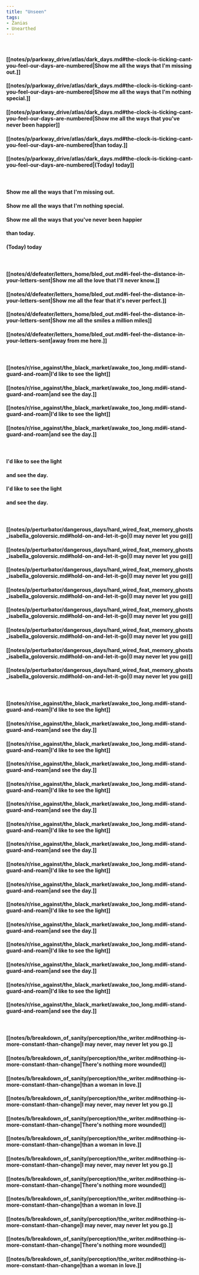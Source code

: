 ```yaml
---
title: "Unseen"
tags:
- Zanias
- Unearthed
---
```

&nbsp;
#### [[notes/p/parkway_drive/atlas/dark_days.md#the-clock-is-ticking-cant-you-feel-our-days-are-numbered|Show me all the ways that I'm missing out.]]
#### [[notes/p/parkway_drive/atlas/dark_days.md#the-clock-is-ticking-cant-you-feel-our-days-are-numbered|Show me all the ways that I'm nothing special.]]
#### [[notes/p/parkway_drive/atlas/dark_days.md#the-clock-is-ticking-cant-you-feel-our-days-are-numbered|Show me all the ways that you've never been happier]]
#### [[notes/p/parkway_drive/atlas/dark_days.md#the-clock-is-ticking-cant-you-feel-our-days-are-numbered|than today.]]
#### [[notes/p/parkway_drive/atlas/dark_days.md#the-clock-is-ticking-cant-you-feel-our-days-are-numbered|(Today) today]]
&nbsp;
#### Show me all the ways that I'm missing out.
#### Show me all the ways that I'm nothing special.
#### Show me all the ways that you've never been happier
#### than today.
#### (Today) today
&nbsp;
#### [[notes/d/defeater/letters_home/bled_out.md#i-feel-the-distance-in-your-letters-sent|Show me all the love that I'll never know.]]
#### [[notes/d/defeater/letters_home/bled_out.md#i-feel-the-distance-in-your-letters-sent|Show me all the fear that it's never perfect.]]
#### [[notes/d/defeater/letters_home/bled_out.md#i-feel-the-distance-in-your-letters-sent|Show me all the smiles a million miles]]
#### [[notes/d/defeater/letters_home/bled_out.md#i-feel-the-distance-in-your-letters-sent|away from me here.]]
&nbsp;
#### [[notes/r/rise_against/the_black_market/awake_too_long.md#i-stand-guard-and-roam|I'd like to see the light]]
#### [[notes/r/rise_against/the_black_market/awake_too_long.md#i-stand-guard-and-roam|and see the day.]]
#### [[notes/r/rise_against/the_black_market/awake_too_long.md#i-stand-guard-and-roam|I'd like to see the light]]
#### [[notes/r/rise_against/the_black_market/awake_too_long.md#i-stand-guard-and-roam|and see the day.]]
&nbsp;
#### I'd like to see the light
#### and see the day.
#### I'd like to see the light
#### and see the day.
&nbsp;
#### [[notes/p/perturbator/dangerous_days/hard_wired_feat_memory_ghosts_isabella_goloversic.md#hold-on-and-let-it-go|(I may never let you go)]]
#### [[notes/p/perturbator/dangerous_days/hard_wired_feat_memory_ghosts_isabella_goloversic.md#hold-on-and-let-it-go|(I may never let you go)]]
#### [[notes/p/perturbator/dangerous_days/hard_wired_feat_memory_ghosts_isabella_goloversic.md#hold-on-and-let-it-go|(I may never let you go)]]
#### [[notes/p/perturbator/dangerous_days/hard_wired_feat_memory_ghosts_isabella_goloversic.md#hold-on-and-let-it-go|(I may never let you go)]]
#### [[notes/p/perturbator/dangerous_days/hard_wired_feat_memory_ghosts_isabella_goloversic.md#hold-on-and-let-it-go|(I may never let you go)]]
#### [[notes/p/perturbator/dangerous_days/hard_wired_feat_memory_ghosts_isabella_goloversic.md#hold-on-and-let-it-go|(I may never let you go)]]
#### [[notes/p/perturbator/dangerous_days/hard_wired_feat_memory_ghosts_isabella_goloversic.md#hold-on-and-let-it-go|(I may never let you go)]]
#### [[notes/p/perturbator/dangerous_days/hard_wired_feat_memory_ghosts_isabella_goloversic.md#hold-on-and-let-it-go|(I may never let you go)]]
&nbsp;
#### [[notes/r/rise_against/the_black_market/awake_too_long.md#i-stand-guard-and-roam|I'd like to see the light]]
#### [[notes/r/rise_against/the_black_market/awake_too_long.md#i-stand-guard-and-roam|and see the day.]]
#### [[notes/r/rise_against/the_black_market/awake_too_long.md#i-stand-guard-and-roam|I'd like to see the light]]
#### [[notes/r/rise_against/the_black_market/awake_too_long.md#i-stand-guard-and-roam|and see the day.]]
#### [[notes/r/rise_against/the_black_market/awake_too_long.md#i-stand-guard-and-roam|I'd like to see the light]]
#### [[notes/r/rise_against/the_black_market/awake_too_long.md#i-stand-guard-and-roam|and see the day.]]
#### [[notes/r/rise_against/the_black_market/awake_too_long.md#i-stand-guard-and-roam|I'd like to see the light]]
#### [[notes/r/rise_against/the_black_market/awake_too_long.md#i-stand-guard-and-roam|and see the day.]]
#### [[notes/r/rise_against/the_black_market/awake_too_long.md#i-stand-guard-and-roam|I'd like to see the light]]
#### [[notes/r/rise_against/the_black_market/awake_too_long.md#i-stand-guard-and-roam|and see the day.]]
#### [[notes/r/rise_against/the_black_market/awake_too_long.md#i-stand-guard-and-roam|I'd like to see the light]]
#### [[notes/r/rise_against/the_black_market/awake_too_long.md#i-stand-guard-and-roam|and see the day.]]
#### [[notes/r/rise_against/the_black_market/awake_too_long.md#i-stand-guard-and-roam|I'd like to see the light]]
#### [[notes/r/rise_against/the_black_market/awake_too_long.md#i-stand-guard-and-roam|and see the day.]]
#### [[notes/r/rise_against/the_black_market/awake_too_long.md#i-stand-guard-and-roam|I'd like to see the light]]
#### [[notes/r/rise_against/the_black_market/awake_too_long.md#i-stand-guard-and-roam|and see the day.]]
&nbsp;
#### [[notes/b/breakdown_of_sanity/perception/the_writer.md#nothing-is-more-constant-than-change|I may never, may never let you go.]]
#### [[notes/b/breakdown_of_sanity/perception/the_writer.md#nothing-is-more-constant-than-change|There's nothing more wounded]]
#### [[notes/b/breakdown_of_sanity/perception/the_writer.md#nothing-is-more-constant-than-change|than a woman in love.]]
#### [[notes/b/breakdown_of_sanity/perception/the_writer.md#nothing-is-more-constant-than-change|I may never, may never let you go.]]
#### [[notes/b/breakdown_of_sanity/perception/the_writer.md#nothing-is-more-constant-than-change|There's nothing more wounded]]
#### [[notes/b/breakdown_of_sanity/perception/the_writer.md#nothing-is-more-constant-than-change|than a woman in love.]]
#### [[notes/b/breakdown_of_sanity/perception/the_writer.md#nothing-is-more-constant-than-change|I may never, may never let you go.]]
#### [[notes/b/breakdown_of_sanity/perception/the_writer.md#nothing-is-more-constant-than-change|There's nothing more wounded]]
#### [[notes/b/breakdown_of_sanity/perception/the_writer.md#nothing-is-more-constant-than-change|than a woman in love.]]
#### [[notes/b/breakdown_of_sanity/perception/the_writer.md#nothing-is-more-constant-than-change|I may never, may never let you go.]]
#### [[notes/b/breakdown_of_sanity/perception/the_writer.md#nothing-is-more-constant-than-change|There's nothing more wounded]]
#### [[notes/b/breakdown_of_sanity/perception/the_writer.md#nothing-is-more-constant-than-change|than a woman in love.]]

